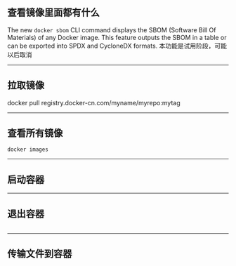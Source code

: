 
## 查看镜像里面都有什么

The new `docker sbom` CLI command displays the SBOM (Software Bill Of Materials) of any Docker image. This feature outputs the SBOM in a table or can be exported into SPDX and CycloneDX formats.
本功能是试用阶段，可能以后取消

---

## 拉取镜像
docker pull registry.docker-cn.com/myname/myrepo:mytag

---

## 查看所有镜像
```shell
docker images
```

---

## 启动容器


---

## 退出容器
```shell

```

---

## 传输文件到容器
